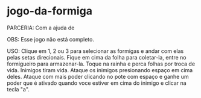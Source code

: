 # jogo-da-formiga
PARCERIA: Com a ajuda de 

OBS: Esse jogo não está completo.

USO: Clique em 1, 2 ou 3 para selecionar as formigas e andar com elas pelas setas direcionais. Fique em cima da folha para coletar-la, entre no formigueiro para armazenar-la. Toque na rainha e perca folhas por troca de vida. Inimigos tiram vida. Ataque os inimigos presionando espaço em cima deles. Ataque com mais poder clicando no pote com espaço e ganhe um poder que é ativado quando voce estiver em cima do inimigo e clicar na tecla "a".
